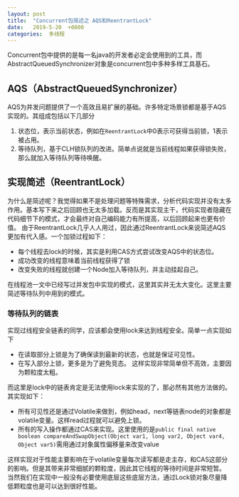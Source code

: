 ```yaml
---
layout: post
title:  "Concurrent包简述之 AQS和ReentrantLock"
date:   2019-5-20  +0800
categories:  多线程
---
```



Concurrent包中提供的是每一名java的开发者必定会使用到的工具，而AbstractQueuedSynchronizer对象是concurrent包中多种多样工具基石。

## AQS（AbstractQueuedSynchronizer）
AQS为并发问题提供了一个高效且易扩展的基础。许多特定场景锁都是基于AQS实现的。其组成包括以下几部分

1. 状态位，表示当前状态，例如在`ReentrantLock`中0表示可获得当前锁，1表示被占用。
2. 等待队列，基于CLH锁队列的改进。简单点说就是当前线程如果获得锁失败，那么就加入等待队列等待唤醒。

## 实现简述（ReentrantLock）
为什么是简述呢？我觉得如果不是处理问题等特殊需求，分析代码实现并没有太多作用。基本写下来之后回顾也无太多加载。反而是其实现主干，代码实现者隐藏在代码细节下的模式，才会最终对自己编码能力有所提高，以后回顾起来也更有价值。
由于ReentrantLock几乎人人用过，因此通过ReentrantLock来说简述AQS更加有代入感。一个加锁过程如下：

* 每个线程去lock的时候，其实是利用CAS方式尝试改变AQS中的状态位。
* 成功改变的线程意味着当前线程获得了锁
* 改变失败的线程就创建一个Node加入等待队列，并主动挂起自己。

在线程池一文中已经写过并发包中实现的模式，这里其实并无太大变化。这里主要简述等待队列中用到的模式。

### 等待队列的链表
实现过线程安全链表的同学，应该都会使用lock来达到线程安全。简单一点实现如下
* 在读取部分上锁是为了确保读到最新的状态，也就是保证可见性。
* 在写入部分上锁，更多是为了避免竞态。
这样实现非常简单但不高效，主要因为颗粒度太粗。

而这里是lock中的链表肯定是无法使用lock来实现的了，那必然有其他方法做的。其实现如下：

* 所有可见性还是通过Volatile来做到，例如head，next等链表node的对象都是volatile变量。这样read过程就可以避免上锁。
* 所有的写入操作都通过CAS来实现。这里使用的是`public final native boolean compareAndSwapObject(Object var1, long var2, Object var4, Object var5)`需用通过对象属性偏移量来改变value

这样实现对于性能主要影响在于volatile变量每次读写都是走主存，和CAS这部分的影响。但是其带来非常细腻的颗粒度，因此其它线程的等待时间是非常短暂。
当然我们在实现中一般没有必要使用底层这些底层方法，通过Lock锁对象尽量降低颗粒度也是可以达到很好性能。






